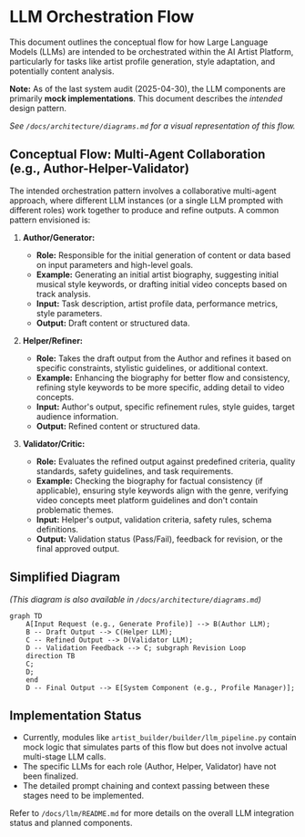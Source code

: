 # LLM Orchestration Flow

This document outlines the conceptual flow for how Large Language Models (LLMs) are intended to be orchestrated within the AI Artist Platform, particularly for tasks like artist profile generation, style adaptation, and potentially content analysis.

**Note:** As of the last system audit (2025-04-30), the LLM components are primarily **mock implementations**. This document describes the *intended* design pattern.

*See `/docs/architecture/diagrams.md` for a visual representation of this flow.*

## Conceptual Flow: Multi-Agent Collaboration (e.g., Author-Helper-Validator)

The intended orchestration pattern involves a collaborative multi-agent approach, where different LLM instances (or a single LLM prompted with different roles) work together to produce and refine outputs. A common pattern envisioned is:

1.  **Author/Generator:**
    *   **Role:** Responsible for the initial generation of content or data based on input parameters and high-level goals.
    *   **Example:** Generating an initial artist biography, suggesting initial musical style keywords, or drafting initial video concepts based on track analysis.
    *   **Input:** Task description, artist profile data, performance metrics, style parameters.
    *   **Output:** Draft content or structured data.

2.  **Helper/Refiner:**
    *   **Role:** Takes the draft output from the Author and refines it based on specific constraints, stylistic guidelines, or additional context.
    *   **Example:** Enhancing the biography for better flow and consistency, refining style keywords to be more specific, adding detail to video concepts.
    *   **Input:** Author's output, specific refinement rules, style guides, target audience information.
    *   **Output:** Refined content or structured data.

3.  **Validator/Critic:**
    *   **Role:** Evaluates the refined output against predefined criteria, quality standards, safety guidelines, and task requirements.
    *   **Example:** Checking the biography for factual consistency (if applicable), ensuring style keywords align with the genre, verifying video concepts meet platform guidelines and don't contain problematic themes.
    *   **Input:** Helper's output, validation criteria, safety rules, schema definitions.
    *   **Output:** Validation status (Pass/Fail), feedback for revision, or the final approved output.

## Simplified Diagram

*(This diagram is also available in `/docs/architecture/diagrams.md`)*

```mermaid
graph TD
    A[Input Request (e.g., Generate Profile)] --> B(Author LLM);
    B -- Draft Output --> C(Helper LLM);
    C -- Refined Output --> D(Validator LLM);
    D -- Validation Feedback --> C; subgraph Revision Loop
    direction TB
    C;
    D;
    end
    D -- Final Output --> E[System Component (e.g., Profile Manager)];
```

## Implementation Status

*   Currently, modules like `artist_builder/builder/llm_pipeline.py` contain mock logic that simulates parts of this flow but does not involve actual multi-stage LLM calls.
*   The specific LLMs for each role (Author, Helper, Validator) have not been finalized.
*   The detailed prompt chaining and context passing between these stages need to be implemented.

Refer to `/docs/llm/README.md` for more details on the overall LLM integration status and planned components.

